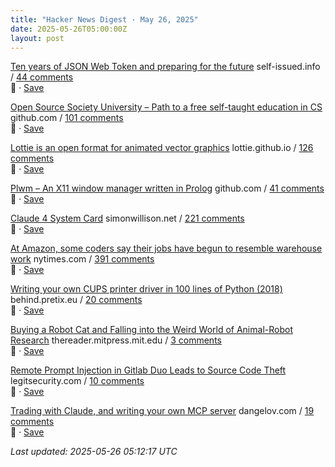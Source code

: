 ```yaml
---
title: "Hacker News Digest · May 26, 2025"
date: 2025-05-26T05:00:00Z
layout: post
---
```


[Ten years of JSON Web Token and preparing for the future](https://self-issued.info/?p=2708)  self-issued.info / [44 comments](https://news.ycombinator.com/item?id=44092102)  
🔗 · [Save](https://bookmark.syazarilasyraf.com/bookmarks/new?url=https%3A%2F%2Fself-issued.info%2F%3Fp%3D2708&title=Ten%20years%20of%20JSON%20Web%20Token%20and%20preparing%20for%20the%20future)

[Open Source Society University – Path to a free self-taught education in CS](https://github.com/ossu/computer-science)  github.com / [101 comments](https://news.ycombinator.com/item?id=44089150)  
🔗 · [Save](https://bookmark.syazarilasyraf.com/bookmarks/new?url=https%3A%2F%2Fgithub.com%2Fossu%2Fcomputer-science&title=Open%20Source%20Society%20University%20%E2%80%93%20Path%20to%20a%20free%20self-taught%20education%20in%20CS)

[Lottie is an open format for animated vector graphics](https://lottie.github.io/)  lottie.github.io / [126 comments](https://news.ycombinator.com/item?id=44088216)  
🔗 · [Save](https://bookmark.syazarilasyraf.com/bookmarks/new?url=https%3A%2F%2Flottie.github.io%2F&title=Lottie%20is%20an%20open%20format%20for%20animated%20vector%20graphics)

[Plwm – An X11 window manager written in Prolog](https://github.com/Seeker04/plwm)  github.com / [41 comments](https://news.ycombinator.com/item?id=44089424)  
🔗 · [Save](https://bookmark.syazarilasyraf.com/bookmarks/new?url=https%3A%2F%2Fgithub.com%2FSeeker04%2Fplwm&title=Plwm%20%E2%80%93%20An%20X11%20window%20manager%20written%20in%20Prolog)

[Claude 4 System Card](https://simonwillison.net/2025/May/25/claude-4-system-card/)  simonwillison.net / [221 comments](https://news.ycombinator.com/item?id=44085920)  
🔗 · [Save](https://bookmark.syazarilasyraf.com/bookmarks/new?url=https%3A%2F%2Fsimonwillison.net%2F2025%2FMay%2F25%2Fclaude-4-system-card%2F&title=Claude%204%20System%20Card)

[At Amazon, some coders say their jobs have begun to resemble warehouse work](https://www.nytimes.com/2025/05/25/business/amazon-ai-coders.html)  nytimes.com / [391 comments](https://news.ycombinator.com/item?id=44087150)  
🔗 · [Save](https://bookmark.syazarilasyraf.com/bookmarks/new?url=https%3A%2F%2Fwww.nytimes.com%2F2025%2F05%2F25%2Fbusiness%2Famazon-ai-coders.html&title=At%20Amazon%2C%20some%20coders%20say%20their%20jobs%20have%20begun%20to%20resemble%20warehouse%20work)

[Writing your own CUPS printer driver in 100 lines of Python (2018)](https://behind.pretix.eu/2018/01/20/cups-driver/)  behind.pretix.eu / [20 comments](https://news.ycombinator.com/item?id=44088682)  
🔗 · [Save](https://bookmark.syazarilasyraf.com/bookmarks/new?url=https%3A%2F%2Fbehind.pretix.eu%2F2018%2F01%2F20%2Fcups-driver%2F&title=Writing%20your%20own%20CUPS%20printer%20driver%20in%20100%20lines%20of%20Python%20%282018%29)

[Buying a Robot Cat and Falling into the Weird World of Animal-Robot Research](https://thereader.mitpress.mit.edu/the-weird-world-of-animal-robot-research/)  thereader.mitpress.mit.edu / [3 comments](https://news.ycombinator.com/item?id=44068249)  
🔗 · [Save](https://bookmark.syazarilasyraf.com/bookmarks/new?url=https%3A%2F%2Fthereader.mitpress.mit.edu%2Fthe-weird-world-of-animal-robot-research%2F&title=Buying%20a%20Robot%20Cat%20and%20Falling%20into%20the%20Weird%20World%20of%20Animal-Robot%20Research)

[Remote Prompt Injection in Gitlab Duo Leads to Source Code Theft](https://www.legitsecurity.com/blog/remote-prompt-injection-in-gitlab-duo)  legitsecurity.com / [10 comments](https://news.ycombinator.com/item?id=44070626)  
🔗 · [Save](https://bookmark.syazarilasyraf.com/bookmarks/new?url=https%3A%2F%2Fwww.legitsecurity.com%2Fblog%2Fremote-prompt-injection-in-gitlab-duo&title=Remote%20Prompt%20Injection%20in%20Gitlab%20Duo%20Leads%20to%20Source%20Code%20Theft)

[Trading with Claude, and writing your own MCP server](https://dangelov.com/blog/trading-with-claude/)  dangelov.com / [19 comments](https://news.ycombinator.com/item?id=44061614)  
🔗 · [Save](https://bookmark.syazarilasyraf.com/bookmarks/new?url=https%3A%2F%2Fdangelov.com%2Fblog%2Ftrading-with-claude%2F&title=Trading%20with%20Claude%2C%20and%20writing%20your%20own%20MCP%20server)


_Last updated: 2025-05-26 05:12:17 UTC_
